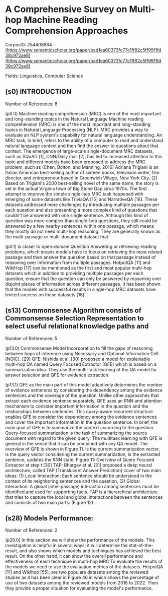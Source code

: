# A Comprehensive Survey on Multi-hop Machine Reading Comprehension Approaches

CorpusID: 254408864 - [https://www.semanticscholar.org/paper/bad1ea60373fc77c1ff82c5ff99f1fd38c972ae8](https://www.semanticscholar.org/paper/bad1ea60373fc77c1ff82c5ff99f1fd38c972ae8)

Fields: Linguistics, Computer Science

## (s0) INTRODUCTION
Number of References: 8

(p0.0) Machine reading comprehension (MRC) is one of the most important and long-standing topics in the Natural Language Machine reading comprehension (MRC) is one of the most important and long-standing topics in Natural Language Processing (NLP). MRC provides a way to evaluate an NLP system's capability for natural language understanding. An MRC task, in brief, refers to the ability of a computer to read and understand natural language context and then find the answer to questions about that context. The emergence of large-scale single-document MRC datasets, such as SQuAD [1], CNN/Daily mail [2], has led to increased attention to this topic and different models have been proposed to address the MRC problem, such as (Chen, Bolton, and Manning, 2016) Adriana Trigiani is an Italian American best-selling author of sixteen books, television writer, film director, and entrepreneur based in Greenwich Village, New York City. (2) Based on Trigiani's 2000 best-selling novel of the same name, the story is set in the actual Virginia town of Big Stone Gap circa 1970s. The first attempt to improve the simple single-hop MRC task happened with emerging of some datasets like TriviaQA [15] and NarrativeQA [16]. These datasets addressed more challenges by introducing multiple passages per each question and also presenting a more complex kind of questions that couldn't be answered with one single sentence. Although this kind of question was more complex than single-hop questions, they still could be answered by a few nearby sentences within one passage, which means they mostly do not need multi-hop reasoning. They are generally known as the multi-passage or multi-document dataset that

(p0.1) is closer to open-domain Question Answering or retrieving-reading problems, which means models have to focus on retrieving the most related passage and then answer the question based on that passage instead of reasoning over information from multiple passages. HotpotQA [11] and WikiHop [17] can be mentioned as the first and most popular multi-hop datasets which in addition to providing multiple passages per each question, ensure that the question can only be answered by reasoning over disjoint pieces of information across different passages. It has been shown that the models with successful results in single-hop MRC datasets have limited success on these datasets [18].
## (s13) Commonsense Algorithm consists of Commonsense Selection Representation to select useful relational knowledge paths and
Number of References: 5

(p13.0) Commonsense Model Incorporation to fill the gaps of reasoning between hops of inference using Necessary and Optional Information Cell (NOIC).  [29] QFE: Nishida et al. [30] proposed a model for explainable multi-hop QA named Query Focused Extractor (QFE) which is based on a summarization idea. They use the multi-task learning of the QA model for answer selection and QFE for evidence extraction.

(p13.1) QFE as the main part of this model adaptively determines the number of evidence sentences by considering the dependency among the evidence sentences and the coverage of the question. Unlike other approaches that extract each evidence sentence separately, QFE uses an RNN and attention mechanism to consider important information in the question and the relationships between sentences. This query-aware recurrent structure enables QFE to consider the dependency among the evidence sentences and cover the important information in the question sentence. In brief, the main goal of QFE is to summarize the context according to the question. Query-focused summarization is the task of summarizing the source document with regard to the given query. The multitask learning with QFE is general in the sense that it can be combined with any QA model. The overview of QFE is shown in Figure 11. is the current summarization vector, is the query vector considering the current summarization, is the extracted sentence, updates the RNN state. Figure 11: Overview of Query Focused Extractor at step t [30] TAP: Bhargav et al. [31] proposed a deep neural architecture, called TAP (Translucent Answer Prediction) cover of two main ideas: (1) Local Interaction: Each sentence should be understood in the context of its neighboring sentences and the question, (2) Global Interaction: A global (inter-passage) interaction among sentences must be identified and used for supporting facts. TAP is a hierarchical architecture that tries to capture the local and global interactions between the sentences and consists of two main parts: (Figure 12)
## (s28) Models Performance:
Number of References: 2

(p28.0) In this section we will show the performance of the models. This investigation is helpful in several ways; it will determine the stat-of-the-result, and also shows which models and techniques has achieved the best result. On the other hand, it can show the overall performance and effectiveness of each technique in multi-hop MRC To evaluate the results of the models we need to use the evaluation metrics of the datasets. HotpotQA [11] and Wikihop [55], are two populare datasets among the reviewed studies as it has been clear in Figure 46 in which shows the percentage of use of two datasets among the reviewed models from 2018 to 2022. Then they provide a proper situation for evaluating the model's performance. 
